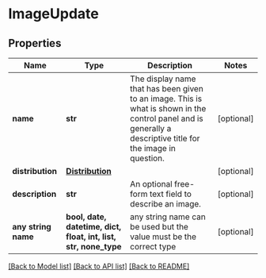# ImageUpdate


## Properties
Name | Type | Description | Notes
------------ | ------------- | ------------- | -------------
**name** | **str** | The display name that has been given to an image.  This is what is shown in the control panel and is generally a descriptive title for the image in question. | [optional] 
**distribution** | [**Distribution**](Distribution.md) |  | [optional] 
**description** | **str** | An optional free-form text field to describe an image. | [optional] 
**any string name** | **bool, date, datetime, dict, float, int, list, str, none_type** | any string name can be used but the value must be the correct type | [optional]

[[Back to Model list]](../README.md#documentation-for-models) [[Back to API list]](../README.md#documentation-for-api-endpoints) [[Back to README]](../README.md)


